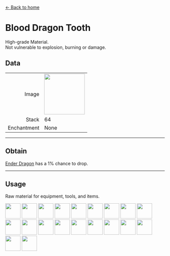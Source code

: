 [← Back to home](../)
# Blood Dragon Tooth
High-grade Material.  
Not vulnerable to explosion, burning or damage.

## Data
<table>
    <tr><td align="end">Image</td><td><img src="https://i.imgur.com/DWX8hfU.png" width="128"/></td></tr>
    <tr><td align="end">Stack</td><td>64</td></tr>
    <tr><td align="end">Enchantment</td><td>None</td></tr>
</table>

---

## Obtain
[Ender Dragon](https://minecraft.fandom.com/wiki/Ender_Dragon) has a 1% chance to drop.

---

## Usage
Raw material for equipment, tools, and items.

<a href="fast_break_magic_wand.md"><img src="https://i.imgur.com/wrtJ1c4.png" width="48"/></a>
<a href="fast_fill_magic_wand.md"><img src="https://i.imgur.com/mu3pml6.png" width="48"/></a>
<a href="pickaxe.md"><img src="https://i.imgur.com/JNU7eKp.png" width="48"/></a>
<a href="axe.md"><img src="https://i.imgur.com/Cj6g0bi.png" width="48"/></a>
<a href="bow.md"><img src="https://i.imgur.com/4Nnxagh.gif" width="48"/></a>
<a href="crossbow.md"><img src="https://i.imgur.com/uEMNcv4.gif" width="48"/></a>
<a href="sword.md"><img src="https://i.imgur.com/yIzgPwQ.png" width="48"/></a>
<a href="shovel.md"><img src="https://i.imgur.com/8xf18Pa.png" width="48"/></a>
<a href="hoe.md"><img src="https://i.imgur.com/VeOmr49.png" width="48"/></a>
<a href="helmet.md"><img src="https://i.imgur.com/X7aCueQ.png" width="48"/></a>
<a href="chestplate.md"><img src="https://i.imgur.com/Z51McG5.png" width="48"/></a>
<a href="leggings.md"><img src="https://i.imgur.com/tGMa21y.png" width="48"/></a>
<a href="boots.md"><img src="https://i.imgur.com/PAuaERZ.png" width="48"/></a>
<a href="pickaxe.md"><img src="https://i.imgur.com/lHvmvzX.png" width="48"/></a>
<a href="axe.md"><img src="https://i.imgur.com/1xabTbw.png" width="48"/></a>
<a href="bow.md"><img src="https://i.imgur.com/OpjZs4m.gif" width="48"/></a>
<a href="crossbow.md"><img src="https://i.imgur.com/MtEHX9B.gif" width="48"/></a>
<a href="sword.md"><img src="https://i.imgur.com/RV6EYFJ.png" width="48"/></a>
<a href="shovel.md"><img src="https://i.imgur.com/XzjEE1W.png" width="48"/></a>
<a href="hoe.md"><img src="https://i.imgur.com/v7lJRQe.png" width="48"/></a>

